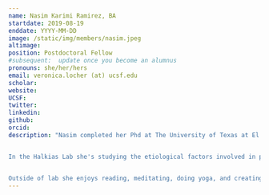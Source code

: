 ```yaml
---
name: Nasim Karimi Ramirez, BA
startdate: 2019-08-19
enddate: YYYY-MM-DD
image: /static/img/members/nasim.jpeg
altimage:
position: Postdoctoral Fellow
#subsequent:  update once you become an alumnus
pronouns: she/her/hers
email: veronica.locher (at) ucsf.edu
scholar:
website:
UCSF:
twitter:
linkedin:
github:
orcid:
description: "Nasim completed her Phd at The University of Texas at El Paso where she studied extracellular vesicles (EVs) derived from Trypanosoma cruzi (T. cruzi), the causative agent of Chagas disease (ChD). She isolated and characterized T. cruzi EVs through proteomic, lipidomic, and immunoassays, and tested how EVs assist T. cruzi parasite in its pathogenesis in vitro. Through this work she  acquired experience with pathogens and their interaction with the immune system, immunoassays and advanced microscopy, as well as good experience in proteomics analysis, and biostatistics, and basic experience in spectral flow cytometry and mice handling.


In the Halkias Lab she's studying the etiological factors involved in preterm birth, with the focus on inflammatory immune response - particularly T cell activation - and its association with pregnancy complications and preterm birth.


Outside of lab she enjoys reading, meditating, doing yoga, and creating cooking recipes. She enjoys watching comedies and drama as well as following NEWS. She also loves traveling and hope this ongoing pandemic gets controlled so she can get to some overdue sightseeing."
---
```

